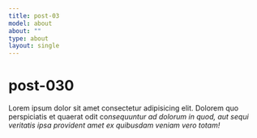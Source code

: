 ```yaml
---
title: post-03
model: about
about: ""
type: about
layout: single
---
```

<h1>post-030</h1>
<p>Lorem ipsum dolor sit amet consectetur adipisicing elit. Dolorem quo perspiciatis et quaerat odit co<em>nsequuntur ad dolorum in quod, aut sequi veritatis ipsa provident amet ex quibusdam veniam vero totam!</em></p>